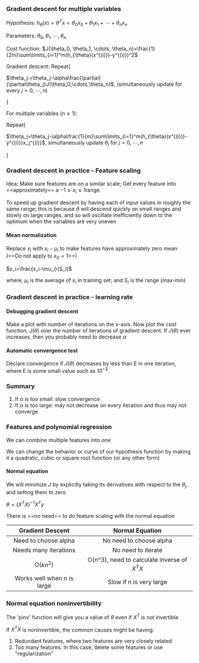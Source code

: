 ### Gradient descent for multiple variables

Hypothesis: $h_{\theta}(x)=\theta^Tx=\theta_0x_0+\theta_1x_1+\cdots+\theta_nx_n$

Parameters: $\theta_0, \theta_1, \cdots,\theta_n$

Cost function: $J(\theta_0, \theta_1, \cdots, \theta_n)=\frac{1}{2m}\sum\limits_{i=1}^m(h_{\theta}(x^{(i)})-y^{(i)})^2$

Gradient descent: Repeat{

$\theta_j:=\theta_j-\alpha\frac{\partial}{\partial\theta_j}J(\theta_0,\cdots,\theta_n)$, (simultaneously update for every $j=0,\cdots,n$)

}

For multiple variables ($n\geq1$):

Repeat{

$\theta_j=\theta_j-\alpha\frac{1}{m}\sum\limits_{i=1}^m(h_{\theta}(x^{(i)})-y^{(i)})x_j^{(i)}$, simultaneously update $\theta_j$ for $j=0, \cdots,n$

}



### Gradient descent in practice - Feature scaling

Idea: Make sure features are on a similar scale; Get every feature into ==approximately== a $-1\leq x_i\leq1​$ range.

To speed up gradient descent by having each of input values in roughly the same range; this is because $\theta$ will descend quickly on small ranges and slowly on large ranges, and so will oscillate inefficiently down to the optimum when the variables are very uneven



#### Mean normalization

Replace $x_i$ with $x_i-\mu_i$ to make features have approximately zero mean (==Do not apply to $x_0=1$==)

$x_i=\frac{x_i-\mu_i}{S_i}$

where, $\mu_i​$ is the average of $x_i​$ in training set; and $S_i​$ is the range (max-min)



### Gradient descent in practice - learning rate

#### Debugging gradient descent

Make a plot with number of iterations on the x-axis. Now plot the cost function, $J(\theta)$ over the number of iterations of gradient descent. If $J(\theta)$ ever increases, then you probably need to decrease $\alpha$



#### Automatic convergence test

Declare convergence if $J(\theta)$ decreases by less than E in one iteration, where E is some small value such as $10^{-3}$.



### Summary

1. If $\alpha$ is too small: slow convergence
2. If $\alpha$ is too large: may not decrease on every iteration and thus may not converge



### Features and polynomial regression

We can combine multiple features into one

We can change the behavior or curve of our hypothesis function by making it a quadratic, cubic or square root function (or any other form)



#### Normal equation

We will minimize $J$ by explicitly taking its derivatives with respect to the $\theta_j$, and setting them to zero

$\theta=(X^TX)^{-1}X^Ty$

There is ==no need== to do feature scaling with the normal equation



|      Gradient Descent      |               Normal Equation               |
| :------------------------: | :-----------------------------------------: |
|    Need to choose alpha    |           No need to choose alpha           |
|   Needs many iterations    |             No need to iterate              |
|         O($kn^2$)          | O(n^3), need to calculate inverse of $X^TX$ |
| Works well when n is large |           Slow if n is very large           |



### Normal equation noninvertibility

The 'pinv' function will give you a value of $\theta$ even if $X^T$ is not invertible



If $X^TX$ is noninvertible, the common causes might be having:

1. Redundant features, where two features are very closely related
2. Too many features. In this case, delete some features or use "regularization"
































